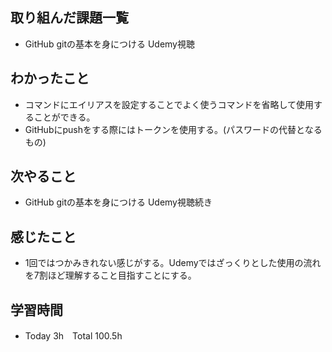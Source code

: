 ## 取り組んだ課題一覧  
- GitHub gitの基本を身につける Udemy視聴
## わかったこと
- コマンドにエイリアスを設定することでよく使うコマンドを省略して使用することができる。
- GitHubにpushをする際にはトークンを使用する。(パスワードの代替となるもの)
## 次やること  
- GitHub gitの基本を身につける Udemy視聴続き
## 感じたこと  
- 1回ではつかみきれない感じがする。Udemyではざっくりとした使用の流れを7割ほど理解すること目指すことにする。
## 学習時間  
- Today 3h　Total 100.5h
